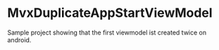 # MvxDuplicateAppStartViewModel
Sample project showing that the first viewmodel ist created twice on android. 
